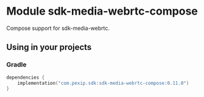 # Module sdk-media-webrtc-compose

Compose support for sdk-media-webrtc.

## Using in your projects

### Gradle

```kotlin
dependencies {
    implementation("com.pexip.sdk:sdk-media-webrtc-compose:0.11.0")
}
```
